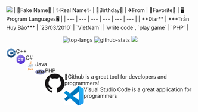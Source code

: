 <img src="https://user-images.githubusercontent.com/119537238/225458228-89a2fe63-d8e9-48d0-8f33-392ed1b7e1ff.png"/>
| 👤Fake Name👤 | ✨Real Name✨ | 💐Birthday💐 | ✈From | 🌼Favorite🌼 | 🖥Program Languages🖥 |
| --- | --- | --- | --- | --- | --- |
| **Diar** | ***Trần Huy Bảo*** | `23/03/2010` | `VietNam` | `write code`, `play game` | `PHP` |

<p align="center">
<img src="https://github-readme-stats.vercel.app/api/top-langs/?username=DiarDev&layout=compact&theme=dark" alt="top-langs"/>
<img src="https://github-readme-stats.vercel.app/api?username=DiarDev&theme=dark&show_icons=true" alt="github-stats"/>
<img src="https://github-profile-trophy.vercel.app/?username=DiarDev"/>

<img align="left" alt="C++" width="26px" src="https://raw.githubusercontent.com/github/explore/80688e429a7d4ef2fca1e82350fe8e3517d3494d/topics/cpp/cpp.png" /><a>C++</a><br>
<img align="left" alt="C#" width="26px" src="https://raw.githubusercontent.com/github/explore/80688e429a7d4ef2fca1e82350fe8e3517d3494d/topics/csharp/csharp.png" /><a>C#</a><br>
<img align="left" alt="Java" width="26px" src="https://raw.githubusercontent.com/github/explore/80688e429a7d4ef2fca1e82350fe8e3517d3494d/topics/java/java.png" /><a>Java</a><br>
<img align="left" alt="PHP" width="26px" src="https://raw.githubusercontent.com/github/explore/80688e429a7d4ef2fca1e82350fe8e3517d3494d/topics/php/php.png" /><a>PHP</a><br>
<img align="left" alt="GitHub" width="52px" src="https://raw.githubusercontent.com/github/explore/78df643247d429f6cc873026c0622819ad797942/topics/github/github.png" /><a>🛑Github is a great tool for developers and programmers!</a><br>
<img align="left" alt="Visual Studio Code" width="52px" src="https://raw.githubusercontent.com/github/explore/80688e429a7d4ef2fca1e82350fe8e3517d3494d/topics/visual-studio-code/visual-studio-code.png" /><a>Visual Studio Code is a great application for programmers</a><br>

<br>
<br>
</p>

<!--
**DiarDev/DiarDev** is a ✨ _special_ ✨ repository because its `README.md` (this file) appears on your GitHub profile.

Here are some ideas to get you started:

- 🔭 I’m currently working on ...
- 🌱 I’m currently learning ...
- 👯 I’m looking to collaborate on ...
- 🤔 I’m looking for help with ...
- 💬 Ask me about ...
- 📫 How to reach me: ...
- 😄 Pronouns: ...
- ⚡ Fun fact: ...
-->

